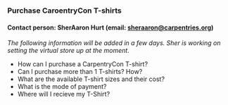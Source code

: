 ### Purchase CaroentryCon T-shirts

#### Contact person: SherAaron Hurt (email: sheraaron@carpentries.org)

*The following information will be added in a few days. Sher is working on setting the virtual store up at the moment.*

<src img="https://goo.gl/images/mX8FdN">

- How can I purchase a CarpentryCon T-shirt?
- Can I purchase more than 1 T-shirts? How?
- What are the available T-shirt sizes and their cost?
- What is the mode of payment?
- Where will I recieve my T-Shirt?
